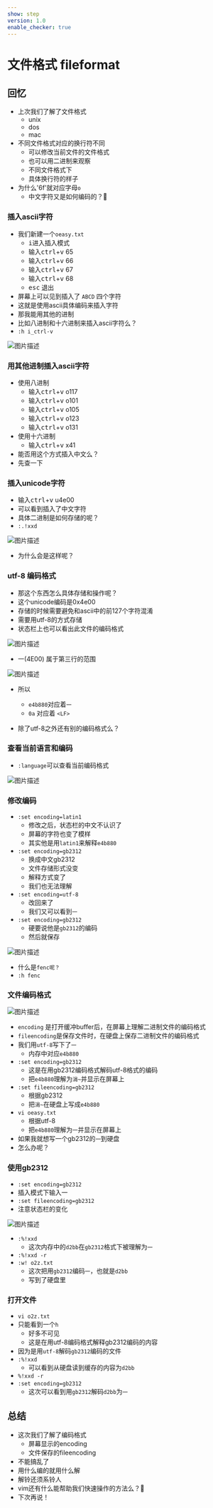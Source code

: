 ```yaml
---
show: step
version: 1.0
enable_checker: true
---
```


# 文件格式 fileformat

## 回忆

- 上次我们了解了文件格式
	- unix
	- dos
	- mac
- 不同文件格式对应的换行符不同
    - 可以修改当前文件的文件格式
    - 也可以用二进制来观察
    - 不同文件格式下
    - 具体换行符的样子
- 为什么'6f'就对应字母`o`
    - 中文字符又是如何编码的？🤔

### 插入ascii字符

- 我们新建一个`oeasy.txt`
    - <kbd>i</kbd>进入插入模式
    - 输入<kbd>ctrl</kbd>+<kbd>v</kbd> 65
    - 输入<kbd>ctrl</kbd>+<kbd>v</kbd> 66
    - 输入<kbd>ctrl</kbd>+<kbd>v</kbd> 67
    - 输入<kbd>ctrl</kbd>+<kbd>v</kbd> 68
    - <kbd>esc</kbd> 退出
- 屏幕上可以见到插入了 `ABCD` 四个字符
- 这就是使用ascii具体编码来插入字符
- 那我能用其他的进制
- 比如八进制和十六进制来插入ascii字符么？
- `:h i_ctrl-v`


![图片描述](https://doc.shiyanlou.com/courses/uid1190679-20210731-1627693873823)


### 用其他进制插入ascii字符

- 使用八进制
	- 输入<kbd>ctrl</kbd>+<kbd>v</kbd> o117 
	- 输入<kbd>ctrl</kbd>+<kbd>v</kbd> o101
	- 输入<kbd>ctrl</kbd>+<kbd>v</kbd> o105
	- 输入<kbd>ctrl</kbd>+<kbd>v</kbd> o123
	- 输入<kbd>ctrl</kbd>+<kbd>v</kbd> o131
- 使用十六进制
	- 输入<kbd>ctrl</kbd>+<kbd>v</kbd> x41
- 能否用这个方式插入中文么？
- 先查一下

### 插入unicode字符

- 输入<kbd>ctrl</kbd>+<kbd>v</kbd> u4e00
- 可以看到插入了中文字符
- 具体二进制是如何存储的呢？
- `:.!xxd`

![图片描述](https://doc.shiyanlou.com/courses/uid1190679-20210731-1627694993749)

- 为什么会是这样呢？

### utf-8 编码格式
- 那这个东西怎么具体存储和操作呢？
- 这个unicode编码是0x4e00
- 存储的时候需要避免和ascii中的前127个字符混淆
- 需要用utf-8的方式存储
- 状态栏上也可以看出此文件的编码格式

![图片描述](https://doc.shiyanlou.com/courses/uid1190679-20210228-1614485114416)

- 一(4E00) 属于第三行的范围

![图片描述](https://doc.shiyanlou.com/courses/uid1190679-20210403-1617424477908)

- 所以
	- `e4b880`对应着`一`
	- `0a` 对应着 `<LF>`

- 除了utf-8之外还有别的编码格式么？

### 查看当前语言和编码

- `:language`可以查看当前编码格式

![图片描述](https://doc.shiyanlou.com/courses/uid1190679-20210731-1627695548480)

### 修改编码
- `:set encoding=latin1`
	- 修改之后，状态栏的中文不认识了
	- 屏幕的字符也变了模样
	- 其实他是用`latin1`来解释`e4b880`
- `:set encoding=gb2312`
	- 换成中文gb2312
	- 文件存储形式没变
	- 解释方式变了
	- 我们也无法理解
- `:set encoding=utf-8`
	- 改回来了
	- 我们又可以看到`一`
- `:set encoding=gb2312`
	- 硬要说他是`gb2312`的编码
	- 然后就保存

![图片描述](https://doc.shiyanlou.com/courses/uid1190679-20210731-1627697681250)

- 什么是`fenc呢？`
- `:h fenc`

### 文件编码格式
![图片描述](https://doc.shiyanlou.com/courses/uid1190679-20210731-1627697869181)

- `encoding` 是打开缓冲buffer后，在屏幕上理解二进制文件的编码格式
- `fileencoding`是保存文件时，在硬盘上保存二进制文件的编码格式
- 我们用`utf-8`写下了`一`
	- 内存中对应`e4b880`
- `:set encoding=gb2312` 
	- 这是在用gb2312编码格式解码utf-8格式的编码
	- 把`e4b880`理解为`涓~`并显示在屏幕上
- `:set fileencoding=gb2312` 
	- 根据gb2312
	- 把`涓~`在硬盘上写成`e4b880`
-  `vi oeasy.txt`
	- 根据utf-8  
	- 把`e4b880`理解为`一`并显示在屏幕上
- 如果我就想写一个gb2312的`一`到硬盘
- 怎么办呢？

### 使用gb2312
- `:set encoding=gb2312`
- 插入模式下输入一
- `:set fileencoding=gb2312` 
- 注意状态栏的变化

![图片描述](https://doc.shiyanlou.com/courses/uid1190679-20210731-1627698696768)

- `:%!xxd`
	- 这次内存中的`d2bb`在`gb2312`格式下被理解为`一`
- `:%!xxd -r`
- `:w! o2z.txt`
	- 这次把用`gb2312`编码`一`，也就是`d2bb`
	- 写到了硬盘里

### 打开文件
- `vi o2z.txt`
- 只能看到一个`h`
	- 好多不可见
	- 这是在用utf-8编码格式解释gb2312编码的内容
- 因为是用`utf-8`解码`gb2312`编码的文件
- `:%!xxd `
	-  可以看到从硬盘读到缓存的内容为`d2bb`
-  `%!xxd -r`
-  `:set encoding=gb2312`
	- 这次可以看到用`gb2312`解码`d2bb`为`一` 

## 总结

- 这次我们了解了编码格式
	- 屏幕显示的encoding
	- 文件保存的fileencoding
- 不能搞乱了
- 用什么编的就用什么解
- 解铃还须系铃人
- vim还有什么能帮助我们快速操作的方法么？🤔
- 下次再说！





